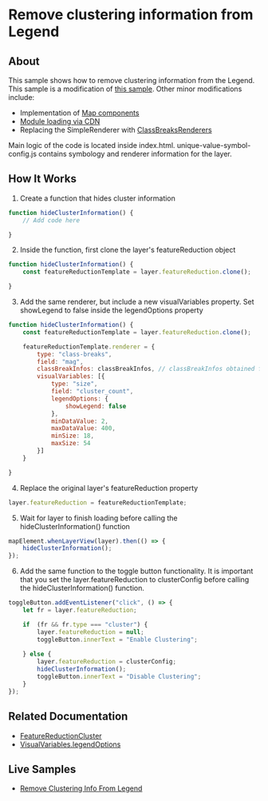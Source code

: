 # Remove clustering information from Legend

## About

This sample shows how to remove clustering information from the Legend. This sample is a modification of [this sample](https://developers.arcgis.com/javascript/latest/sample-code/featurereduction-cluster/). Other minor modifications include:

- Implementation of [Map components](https://developers.arcgis.com/javascript/latest/references/map-components/)
- [Module loading via CDN](https://developers.arcgis.com/javascript/latest/get-started-cdn/#module-loading-via-cdn)
- Replacing the SimpleRenderer with [ClassBreaksRenderers](https://developers.arcgis.com/javascript/latest/api-reference/esri-renderers-ClassBreaksRenderer.html)

Main logic of the code is located inside index.html. unique-value-symbol-config.js contains symbology and renderer information for the layer.

## How It Works

1. Create a function that hides cluster information

```javascript
function hideClusterInformation() {
    // Add code here

} 
```

2. Inside the function, first clone the layer's featureReduction object

```javascript
function hideClusterInformation() {
    const featureReductionTemplate = layer.featureReduction.clone();

} 
```

3. Add the same renderer, but include a new visualVariables property. Set showLegend to false inside the legendOptions property

```javascript
function hideClusterInformation() {
    const featureReductionTemplate = layer.featureReduction.clone();

    featureReductionTemplate.renderer = {
        type: "class-breaks",
        field: "mag",
        classBreakInfos: classBreakInfos, // classBreakInfos obtained from unique-value-symbol-config.js
        visualVariables: [{
            type: "size",
            field: "cluster_count",
            legendOptions: {
                showLegend: false
            },
            minDataValue: 2,
            maxDataValue: 400,
            minSize: 18,
            maxSize: 54
        }]
    }

} 
```

4. Replace the original layer's featureReduction property

```javascript
layer.featureReduction = featureReductionTemplate;
```

5. Wait for layer to finish loading before calling the hideClusterInformation() function

```javascript
mapElement.whenLayerView(layer).then(() => {
    hideClusterInformation();
});
```

6. Add the same function to the toggle button functionality. It is important that you set the layer.featureReduction to clusterConfig before calling the hideClusterInformation() function.

```javascript
toggleButton.addEventListener("click", () => {
    let fr = layer.featureReduction;

    if  (fr && fr.type === "cluster") {
        layer.featureReduction = null;
        toggleButton.innerText = "Enable Clustering";
                
    } else {
        layer.featureReduction = clusterConfig;
        hideClusterInformation(); 
        toggleButton.innerText = "Disable Clustering";
    }
});
```

## Related Documentation

- [FeatureReductionCluster](https://developers.arcgis.com/javascript/latest/api-reference/esri-layers-support-FeatureReductionCluster.html)
- [VisualVariables.legendOptions](https://developers.arcgis.com/javascript/latest/api-reference/esri-renderers-visualVariables-VisualVariable.html#legendOptions)

## Live Samples

- [Remove Clustering Info From Legend](https://esri.github.io/developer-support/maps-sdk/javascript-maps-sdk/remove-cluster-info-from-legend)
